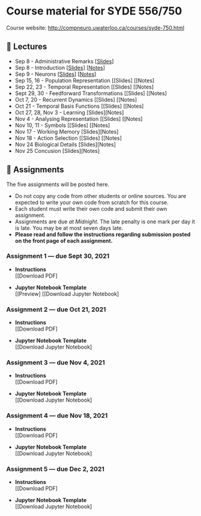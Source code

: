 # Course material for SYDE 556/750

Course website: http://compneuro.uwaterloo.ca/courses/syde-750.html

## 🎒 Lectures

- Sep 8 - Administrative Remarks [[Slides](https://github.com/celiasmith/syde556-f22/raw/master/lectures/lecture_00/syde556_lecture_00_slides_distr.pdf)]
- Sep 8 - Introduction [[Slides](https://github.com/celiasmith/syde556-f22/raw/master/lectures/lecture_01/syde556_lecture_01_slides_distr.pdf)] [[Notes](https://github.com/celiasmith/syde556-f22/raw/master/lectures/lecture_01/syde556_lecture_01_notes.pdf)]
- Sep 9 - Neurons [[Slides](https://github.com/celiasmith/syde556-f22/raw/master/lectures/lecture_02/syde556_lecture_02_slides_distr.pdf)] [[Notes](https://github.com/celiasmith/syde556-f22/raw/master/lectures/lecture_02/syde556_lecture_02_notes.pdf)]
- Sep 15, 16 - Population Representation [[Slides]<!--(https://github.com/celiasmith/syde556-f22/raw/master/lectures/lecture_03/syde556_lecture_03_slides_distr.pdf)]--> [[Notes]<!--(https://github.com/celiasmith/syde556-f22/raw/master/lectures/lecture_03/syde556_lecture_03_notes.pdf)]-->
- Sep 22, 23 - Temporal Representation [[Slides]<!--(https://github.com/celiasmith/syde556-f22/raw/master/lectures/lecture_04/syde556_lecture_04_slides_distr.pdf)]--> [[Notes]<!--(https://github.com/celiasmith/syde556-f22/raw/master/lectures/lecture_04/syde556_lecture_04_notes.pdf)]-->
- Sept 29, 30 - Feedforward Transformations [[Slides]<!--(https://github.com/celiasmith/syde556-f22/raw/master/lectures/lecture_05/syde556_lecture_05_slides_distr.pdf)]--> [[Notes]<!--(https://github.com/celiasmith/syde556-f22/raw/master/lectures/lecture_05/syde556_lecture_05_notes.pdf)]-->
- Oct 7, 20 - Recurrent Dynamics [[Slides]<!--(https://github.com/celiasmith/syde556-f22/raw/master/lectures/lecture_06/syde556_lecture_06_slides_distr.pdf)]--> [[Notes]<!--(https://github.com/celiasmith/syde556-f22/raw/master/lectures/lecture_06/syde556_lecture_06_notes.pdf)]-->
- Oct 21 - Temporal Basis Functions [[Slides]<!--(https://github.com/celiasmith/syde556-f22/raw/master/lectures/lecture_07/syde556_lecture_07_slides_distr.pdf)]--> [[Notes]<!--(https://github.com/celiasmith/syde556-f22/raw/master/lectures/lecture_07/syde556_lecture_07_notes.pdf)]-->
- Oct 27, 28, Nov 3 - Learning [Slides][Notes]
- Nov 4 - Analysing Representation [[Slides]<!--(https://github.com/celiasmith/syde556-f22/raw/master/lectures/lecture_09/syde556_lecture_09_slides_distr.pdf)]--> [[Notes]<!--(https://github.com/celiasmith/syde556-f22/raw/master/lectures/lecture_09/syde556_lecture_09_notes.pdf)]-->
- Nov 10, 11 - Symbols [[Slides]<!--(https://github.com/celiasmith/syde556-f22/raw/master/lectures/lecture_10/syde556_lecture_10_slides_distr.pdf)]--> [[Notes]<!--(https://github.com/celiasmith/syde556-f22/raw/master/lectures/lecture_10/syde556_lecture_10_notes.pdf)]-->
- Nov 17 - Working Memory [Slides][Notes]
- Nov 18 -  Action Selection [[Slides]<!--(https://github.com/celiasmith/syde556-f22/raw/master/lectures/lecture_11/syde556_lecture_11_slides_distr.pdf)]--> [[Notes]<!--(https://github.com/celiasmith/syde556-f22/raw/master/lectures/lecture_10/syde556_lecture_10_notes.pdf)]-->
- Nov 24 Biological Details [Slides][Notes]
- Nov 25 Concusion [Slides][Notes]

## 📝 Assignments

The five assignments will be posted here.

 * Do not copy any code from other students or online sources.  You are expected to write your own code from scratch for this course.
 * Each student must write their own code and submit their own assignment.
 * Assignments are due _at Midnight_.  The late penalty is one mark per day it is late. You may be at most seven days late.
 * **Please read and follow the instructions regarding submission posted on the front page of each assignment.**
 
### Assignment 1 ― due Sept 30, 2021

-   **Instructions**  
  [[Download PDF]<!--(https://github.com/celiasmith/syde556-f22/raw/master/assignments/assignment_01/syde556_assignment_01.pdf)]-->

-   **Jupyter Notebook Template**  
  [[Preview]<!--(https://github.com/celiasmith/syde556-f22/blob/master/assignments/assignment_01/syde556_assignment_01_template.ipynb)]-->
  [[Download Jupyter Notebook]<!--(https://github.com/celiasmith/syde556-f22/raw/master/assignments/assignment_01/syde556_assignment_01_template.ipynb)]-->


### Assignment 2 ― due Oct 21, 2021

-   **Instructions**  
  [[Download PDF]<!--(https://github.com/celiasmith/syde556-f22/raw/master/assignments/assignment_02/syde556_assignment_02.pdf)]-->

-   **Jupyter Notebook Template**  
  [[Download Jupyter Notebook]<!--(https://github.com/celiasmith/syde556-f22/raw/master/assignments/assignment_02/syde556_assignment_02_template.ipynb)]-->

### Assignment 3 ― due Nov 4, 2021

-   **Instructions**  
  [[Download PDF]<!--(https://github.com/celiasmith/syde556-f22/raw/master/assignments/assignment_03/syde556_assignment_03.pdf)]-->

-   **Jupyter Notebook Template**  
  [[Download Jupyter Notebook]<!--(https://github.com/celiasmith/syde556-f22/raw/master/assignments/assignment_03/syde556_assignment_03_template.ipynb)]-->

### Assignment 4 ― due Nov 18, 2021

-   **Instructions**  
  [[Download PDF]<!--(https://github.com/celiasmith/syde556-f22/raw/master/assignments/assignment_04/syde556_assignment_04.pdf)]-->

-   **Jupyter Notebook Template**  
  [[Download Jupyter Notebook]<!--(https://github.com/celiasmith/syde556-f22/raw/master/assignments/assignment_04/syde556_assignment_04_template.ipynb)]-->

### Assignment 5 ― due Dec 2, 2021

-   **Instructions**  
  [[Download PDF]<!--(https://github.com/celiasmith/syde556-f22/raw/master/assignments/assignment_05/syde556_assignment_05.pdf)]-->

-   **Jupyter Notebook Template**  
  [[Download Jupyter Notebook]<!--(https://github.com/celiasmith/syde556-f22/raw/master/assignments/assignment_05/syde556_assignment_05_template.ipynb)]-->
